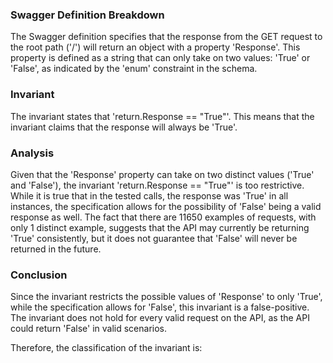 ### Swagger Definition Breakdown
The Swagger definition specifies that the response from the GET request to the root path ('/') will return an object with a property 'Response'. This property is defined as a string that can only take on two values: 'True' or 'False', as indicated by the 'enum' constraint in the schema.

### Invariant
The invariant states that 'return.Response == "True"'. This means that the invariant claims that the response will always be 'True'. 

### Analysis
Given that the 'Response' property can take on two distinct values ('True' and 'False'), the invariant 'return.Response == "True"' is too restrictive. While it is true that in the tested calls, the response was 'True' in all instances, the specification allows for the possibility of 'False' being a valid response as well. The fact that there are 11650 examples of requests, with only 1 distinct example, suggests that the API may currently be returning 'True' consistently, but it does not guarantee that 'False' will never be returned in the future. 

### Conclusion
Since the invariant restricts the possible values of 'Response' to only 'True', while the specification allows for 'False', this invariant is a false-positive. The invariant does not hold for every valid request on the API, as the API could return 'False' in valid scenarios. 

Therefore, the classification of the invariant is:
